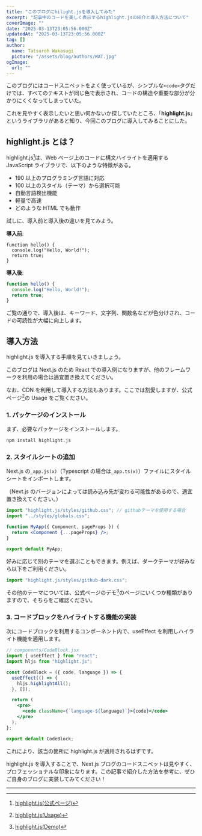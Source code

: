 ```yaml
---
title: "このブログにhilight.jsを導入してみた"
excerpt: "記事中のコードを美しく表示するhighlight.jsの紹介と導入方法について"
coverImage: ""
date: "2025-03-13T23:05:56.000Z"
updatedAt: "2025-03-13T23:05:56.000Z"
tag: []
author:
  name: Tatsuroh Wakasugi
  picture: "/assets/blog/authors/WAT.jpg"
ogImage:
  url: ""
---
```


このブログにはコードスニペットをよく使っているが、シンプルな`<code>`タグだけでは、すべてのテキストが同じ色で表示され、コードの構造や重要な部分が分かりにくくなってしまっていた。

これを見やすく表示したいと思い何かないか探していたところ、「**highlight.js**」というライブラリがあると知り、今回このブログに導入してみることにした。

## highlight.js とは？

highlight.js[^1]は、Web ページ上のコードに構文ハイライトを適用する JavaScript ライブラリで、以下のような特徴がある。

- 190 以上のプログラミング言語に対応
- 100 以上のスタイル（テーマ）から選択可能
- 自動言語検出機能
- 軽量で高速
- どのような HTML でも動作

試しに、導入前と導入後の違いを見てみよう。

**導入前**:

```
function hello() {
  console.log("Hello, World!");
  return true;
}

```

**導入後**:

```jsx
function hello() {
  console.log("Hello, World!");
  return true;
}
```

ご覧の通りで、導入後は、キーワード、文字列、関数名などが色分けされ、コードの可読性が大幅に向上します。

## 導入方法

highlight.js を導入する手順を見ていきましょう。

このブログは Next.js のため React での導入例になりますが、他のフレームワークを利用の場合は適宜置き換えてください。

なお、CDN を利用して導入する方法もあります。ここでは割愛しますが、公式ページ[^2]の Usage をご覧ください。

### 1. パッケージのインストール

まず、必要なパッケージをインストールします。

```bash
npm install highlight.js
```

### 2. スタイルシートの追加

Next.js の`_app.js(x)`（Typescript の場合は`_app.ts(x)`）ファイルにスタイルシートをインポートします。

（Next.js のバージョンによっては読み込み先が変わる可能性があるので、適宜置き換えてください。）

```jsx
import "highlight.js/styles/github.css"; // githubテーマを使用する場合
import "../styles/globals.css";

function MyApp({ Component, pageProps }) {
  return <Component {...pageProps} />;
}

export default MyApp;
```

好みに応じて別のテーマを選ぶこともできます。例えば、ダークテーマが好みなら以下をご利用ください。

```jsx
import "highlight.js/styles/github-dark.css";
```

その他のテーマについては、公式ページのデモ[^3]のページにいくつか種類がありますので、そちらをご確認ください。

### 3. コードブロックをハイライトする機能の実装

次にコードブロックを利用するコンポーネント内で、useEffect を利用しハイライト機能を適用します。

```jsx
// components/CodeBlock.jsx
import { useEffect } from "react";
import hljs from "highlight.js";

const CodeBlock = ({ code, language }) => {
  useEffect(() => {
    hljs.highlightAll();
  }, []);

  return (
    <pre>
      <code className={`language-${language}`}>{code}</code>
    </pre>
  );
};

export default CodeBlock;
```

これにより、該当の箇所に highlight.js が適用されるはずです。

highlight.js を導入することで、Next.js ブログのコードスニペットは見やすく、プロフェッショナルな印象になります。この記事で紹介した方法を参考に、ぜひご自身のブログに実装してみてください！

---

[^1]: [highlight.js(公式ページ)](<[https://highlightjs.org](https://highlightjs.org/)>)
[^2]: [highlight.js(Usage)](https://highlightjs.org/#usage)
[^3]: [highlight.js(Demo)](https://highlightjs.org/demo)

